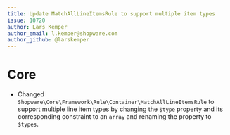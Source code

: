 ```yaml
---
title: Update MatchAllLineItemsRule to support multiple item types
issue: 10720
author: Lars Kemper
author_email: l.kemper@shopware.com
author_github: @larskemper
---
```

# Core
* Changed `Shopware\Core\Framework\Rule\Container\MatchAllLineItemsRule` to support multiple line item types by changing the `$type` property and its corresponding constraint to an `array` and renaming the property to `$types`.
